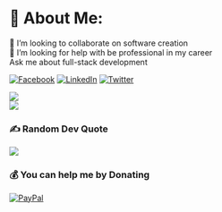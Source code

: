 # 💫 About Me:
👯 I’m looking to collaborate on software creation <br>🤝 I’m looking for help with be professional in my career<br> Ask me about full-stack development

[![Facebook](https://img.shields.io/badge/Facebook-%231877F2.svg?logo=Facebook&logoColor=white)](https://facebook.com/profile.php?id=61550488619423) [![LinkedIn](https://img.shields.io/badge/LinkedIn-%230077B5.svg?logo=linkedin&logoColor=white)](https://linkedin.com/in/mohamed-ali-940b25286) [![Twitter](https://img.shields.io/badge/Twitter-%231DA1F2.svg?logo=Twitter&logoColor=white)](https://twitter.com/Mohamed_Ali__M) 

![](https://github-readme-streak-stats.herokuapp.com/?user=MekuXXX&theme=prussian&hide_border=true)<br/>
![](https://github-readme-stats.vercel.app/api/top-langs/?username=MekuXXX&theme=prussian&hide_border=true&include_all_commits=true&count_private=true&layout=compact)

### ✍️ Random Dev Quote
![](https://quotes-github-readme.vercel.app/api?type=horizontal&theme=tokyonight)

### 💰 You can help me by Donating
[![PayPal](https://img.shields.io/badge/PayPal-00457C?style=for-the-badge&logo=paypal&logoColor=white)](https://paypal.me/paypal.me/mohamedAli2023000)
